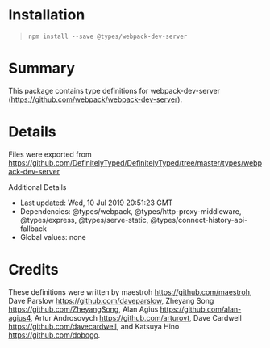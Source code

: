 # Installation
> `npm install --save @types/webpack-dev-server`

# Summary
This package contains type definitions for webpack-dev-server (https://github.com/webpack/webpack-dev-server).

# Details
Files were exported from https://github.com/DefinitelyTyped/DefinitelyTyped/tree/master/types/webpack-dev-server

Additional Details
 * Last updated: Wed, 10 Jul 2019 20:51:23 GMT
 * Dependencies: @types/webpack, @types/http-proxy-middleware, @types/express, @types/serve-static, @types/connect-history-api-fallback
 * Global values: none

# Credits
These definitions were written by maestroh <https://github.com/maestroh>, Dave Parslow <https://github.com/daveparslow>, Zheyang Song <https://github.com/ZheyangSong>, Alan Agius <https://github.com/alan-agius4>, Artur Androsovych <https://github.com/arturovt>, Dave Cardwell <https://github.com/davecardwell>, and Katsuya Hino <https://github.com/dobogo>.

